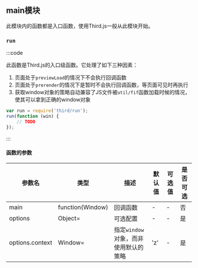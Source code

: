 ## main模块

此模块内的函数都是入口函数，使用Third.js一般从此模块开始。

### `run`

:::code

此函数是Third.js的入口级函数。它处理了如下三种因素：

1. 页面处于`previewLoad`的情况下不会执行回调函数
2. 页面处于`prerender`的情况下是暂时不会执行回调函数，等页面可见时再执行
3. 获取window对象的策略自动兼容了JS文件被`util/fif`函数加载时候的情况，使其可以拿到正确的window对象

```javascript
var run = require('third/run');
run(function (win) {
    // TODO
});
```
:::

#### 函数的参数

| 参数名 | 类型 | 描述 | 默认值 | 可选值 | 是否可选 |
| ----- | ---- | ---- | ----- | ------ | ------- |
| main  | function(Window) | 回调函数 | - | - | 否 |
| options | Object= | 可选配置 | - | - | 是 |
| options.context | Window= | 指定`window`对象，而非使用默认的策略 | 'z' | - | 是 |
